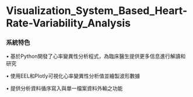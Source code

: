 # Visualization_System_Based_Heart-Rate-Variability_Analysis
### 系統特色
•  基於Python開發了心率變異性分析程式，為臨床醫生提供更多信息進行解讀和研究

•  使用EEL和Plotly可視化心率變異性分析值並繪製波形數據

•  提供分析資料循序寫入與單一檔案資料外輸之功能
